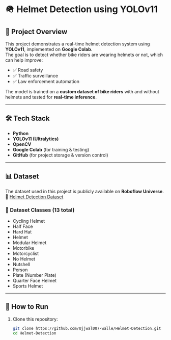 # 🪖 Helmet Detection using YOLOv11  

## 📌 Project Overview  
This project demonstrates a real-time helmet detection system using **YOLOv11**, implemented on **Google Colab**.  
The goal is to detect whether bike riders are wearing helmets or not, which can help improve:  
- ✅ Road safety  
- ✅ Traffic surveillance  
- ✅ Law enforcement automation  

The model is trained on a **custom dataset of bike riders** with and without helmets and tested for **real-time inference**.  

---

## 🛠️ Tech Stack  
- **Python**  
- **YOLOv11 (Ultralytics)**  
- **OpenCV**  
- **Google Colab** (for training & testing)  
- **GitHub** (for project storage & version control)  

---

## 📊 Dataset  
The dataset used in this project is publicly available on **Roboflow Universe**.  
🔗 [Helmet Detection Dataset](https://universe.roboflow.com/jayz-workspace/helmet-detector-9rzmg)  

### 📌 Dataset Classes (13 total)  
- Cycling Helmet  
- Half Face  
- Hard Hat  
- Helmet  
- Modular Helmet  
- Motorbike  
- Motorcyclist  
- No Helmet  
- Nutshell  
- Person  
- Plate (Number Plate)  
- Quarter Face Helmet  
- Sports Helmet  

---

## 🚀 How to Run  

1. Clone this repository:  
   ```bash
   git clone https://github.com/Ujjwal007-walle/Helmet-Detection.git
   cd Helmet-Detection
